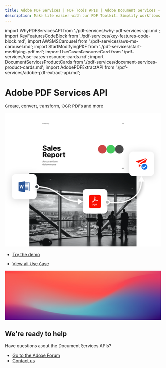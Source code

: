 ```yaml
---
title: Adobe PDF Services | PDF Tools APIs | Adobe Document Services - Adobe Developers
description: Make life easier with our PDF Toolkit. Simplify workflows and improve UX. Our PDF Services API helps you create, convert, OCR PDFs and more. Learn more today.
---
```


import WhyPDFServicesAPI from './pdf-services/why-pdf-services-api.md';
import KeyFeaturesCodeBlock from './pdf-services/key-features-code-block.md';
import AWSMSCarousel from './pdf-services/aws-ms-carousel.md';
import StartModifyingPDF from './pdf-services/start-modifying-pdf.md';
import UseCasesResourceCard from './pdf-services/use-cases-resource-cards.md';
import DocumentServicesProductCards from './pdf-services/document-services-product-cards.md';
import AdobePDFExtractAPI from './pdf-services/adobe-pdf-extract-api.md';


<Hero slots="heading, text, assets, buttons" customLayout variant="fullwidth" className="herobgImage homeHeroAssetImg"/>

# Adobe PDF Services API

Create, convert, transform, OCR PDFs and more

![Adobe PDF Services API](images/home-carousel-three.png)

- [Try the demo](/src/pages/pdf-services.md)



<!-- Why PDF Services API -->
<WrapperComponent slots="content" repeat="1" theme="lightest" className="why-pdf-services"/>

<WhyPDFServicesAPI />



<!-- Carousel Block -->
<WrapperComponent slots="content" repeat="1" theme="dark"/>

<AWSMSCarousel />



<!-- Key Features Code Block -->

<KeyFeaturesCodeBlock />



<!--Adobe PDF Extract API -->

<WrapperComponent slots="content" repeat="1" theme="lightest"/>

<AdobePDFExtractAPI />



<!--Stepper Block -->

<WrapperComponent slots="content" repeat="1" theme="light"/>

<StartModifyingPDF />




<!--Resource Card Block -->

<WrapperComponent slots="content" repeat="1" theme="lightest"/>

<UseCasesResourceCard />




<TextBlock slots="buttons" isCentered theme="lightest"  className='blade-bottom-content padding-top-zero'/>

- [View all Use Case](/src/pages/use-cases)




<WrapperComponent slots="content" repeat="1" theme="light"/>

<DocumentServicesProductCards />




<SummaryBlock slots="image, heading, text, buttons" theme="lightest" background="white" />

![We're ready](images/bg-hero.jpeg)

## We're ready to help

Have questions about the Document Services APIs?

- [Go to the Adobe Forum](/src/pages/gettingstarted.md)
- [Contact us](./contact-us.md)